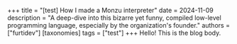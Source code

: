 +++
title = "[test] How I made a Monzu interpreter"
date = 2024-11-09
description = "A deep-dive into this bizarre yet funny, compiled low-level programming language, especially by the organization's founder."
authors = ["furtidev"]
[taxonomies]
tags = ["test"]
+++
Hello! This is the blog body.
